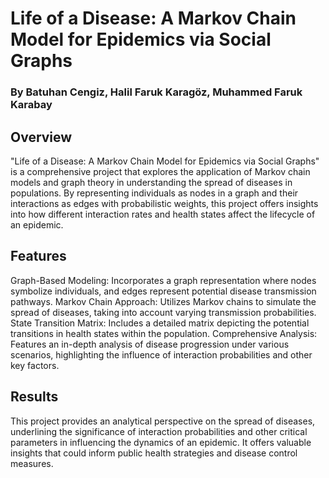 # Life of a Disease: A Markov Chain Model for Epidemics via Social Graphs
### By  Batuhan Cengiz, Halil Faruk Karagöz, Muhammed Faruk Karabay
## Overview
"Life of a Disease: A Markov Chain Model for Epidemics via Social Graphs" is a comprehensive project that explores the application of Markov chain models and graph theory in understanding the spread of diseases in populations. By representing individuals as nodes in a graph and their interactions as edges with probabilistic weights, this project offers insights into how different interaction rates and health states affect the lifecycle of an epidemic.

## Features
Graph-Based Modeling: Incorporates a graph representation where nodes symbolize individuals, and edges represent potential disease transmission pathways.
Markov Chain Approach: Utilizes Markov chains to simulate the spread of diseases, taking into account varying transmission probabilities.
State Transition Matrix: Includes a detailed matrix depicting the potential transitions in health states within the population.
Comprehensive Analysis: Features an in-depth analysis of disease progression under various scenarios, highlighting the influence of interaction probabilities and other key factors.
## Results
This project provides an analytical perspective on the spread of diseases, underlining the significance of interaction probabilities and other critical parameters in influencing the dynamics of an epidemic. It offers valuable insights that could inform public health strategies and disease control measures.


